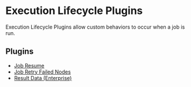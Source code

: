 # Execution Lifecycle Plugins

Execution Lifecycle Plugins allow custom behaviors to occur when a job is run.

## Plugins

- [Job Resume](/manual/jobs/job-resume.md)
- [Job Retry Failed Nodes](/manual/jobs/job-retry-failed-nodes.md)
- [Result Data (Enterprise)](/manual/jobs/result-data.md)
